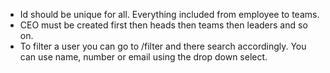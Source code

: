 - Id should be unique for all. Everything included from employee to teams.
- CEO must be created first then heads then teams then leaders and so on.
- To filter a user you can go to /filter and there search accordingly. You can use name, number or email using the drop down select.